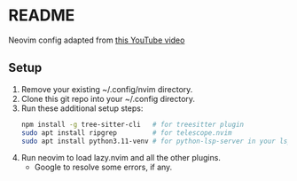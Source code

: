 # README

Neovim config adapted from [this YouTube video](https://www.youtube.com/watch?v=KYDG3AHgYEs)

## Setup

1. Remove your existing ~/.config/nvim directory.
2. Clone this git repo into your ~/.config directory.
3. Run these additional setup steps:
    ```bash
    npm install -g tree-sitter-cli   # for treesitter plugin
    sudo apt install ripgrep         # for telescope.nvim
    sudo apt install python3.11-venv # for python-lsp-server in your lsp config
    ```
4. Run neovim to load lazy.nvim and all the other plugins.
    - Google to resolve some errors, if any.

